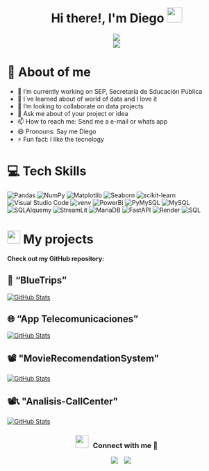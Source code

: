<div align="center">
  <h1 align="center"><b>Hi there!, I'm Diego </b><img src="https://media.giphy.com/media/hvRJCLFzcasrR4ia7z/giphy.gif" width="35"></h1>
</div>


<div align="center">
  <a href="https://www.linkedin.com/in/juan-diego-hernandez-camacho-5176022aa/">
  <img src="https://readme-typing-svg.demolab.com?font=Fira+Code&pause=1000&center=true&vCenter=true&width=435&lines=%7C+Data+Scientist+%7C;%7C+Data+Engineer+%7C;%7C+Data+Analyst+%7C" />
</a>
</div>

<div align="center">
  <img src="https://imgur.com/eEvKPhf.png">
</div>


# 💫 About of me 
- 🔭 I’m currently working on SEP, Secretaría de Sducación Pública
- 🌱 I´ve learned about of world of data and I love it
- 👯 I’m looking to collaborate on data projects
- 💬 Ask me about of your project or idea 
- 📫 How to reach me: Send me a e-mail or whats app
- 😄 Pronouns: Say me Diego
- ⚡ Fun fact: I like the tecnology


# 💻 Tech Skills
![Pandas](https://img.shields.io/badge/pandas-%23150458.svg?style=for-the-badge&logo=pandas&logoColor=white)
![NumPy](https://img.shields.io/badge/numpy-%23013243.svg?style=for-the-badge&logo=numpy&logoColor=white)
![Matplotlib](https://img.shields.io/badge/Matplotlib-%23ffffff.svg?style=for-the-badge&logo=Matplotlib&logoColor=black)
![Seaborn](https://img.shields.io/badge/Seaborn-%2370399F.svg?style=for-the-badge&logo=seaborn&logoColor=white)
![scikit-learn](https://img.shields.io/badge/scikit--learn-%23F7931E.svg?style=for-the-badge&logo=scikit-learn&logoColor=white)
![Visual Studio Code](https://img.shields.io/badge/Visual%20Studio%20Code-0078d7.svg?style=for-the-badge&logo=visual-studio-code&logoColor=ffffff)
![venv](https://img.shields.io/badge/Virtualenv-venv-%2300FFFF?style=for-the-badge&logo=python)
![PowerBi](https://img.shields.io/badge/Power_Bi-100000?style=for-the-badge&logo=PowerBi&logoColor=white&labelColor=F7FF13&color=FFF700)
![PyMySQL](https://img.shields.io/badge/PyMySQL-100000?style=for-the-badge&logo=PowerBi&logoColor=white&labelColor=0DD3FF&color=00D9FF)
![MySQL](https://img.shields.io/badge/MySQL-100000?style=for-the-badge&logo=MySQL&logoColor=000000&labelColor=5EECFF&color=5EECFF)
![SQLAlquemy](https://img.shields.io/badge/SQLAlquemy-100000?style=for-the-badge&logo=&logoColor=A78A8A&labelColor=BA9A9A&color=FF759F)
![StreamLit](https://img.shields.io/badge/streamlit-100000?style=for-the-badge&logo=&logoColor=A78A8A&labelColor=BA9A9A&color=7593FF)
![MariaDB](https://img.shields.io/badge/maria_db-100000?style=for-the-badge&logo=&logoColor=A78A8A&labelColor=BA9A9A&color=0073FF)
![FastAPI](https://img.shields.io/badge/FastAPI-005571?style=for-the-badge&logo=fastapi)
![Render](https://img.shields.io/badge/Render-46E3B7.svg?style=for-the-badge&logo=Render&logoColor=white)
![SQL](https://img.shields.io/badge/SQL-100000?style=for-the-badge&logo=SQL&logoColor=000000&labelColor=5EECFF&color=5EECFF)


# <img src="https://media.giphy.com/media/ObNTw8Uzwy6KQ/giphy.gif" width="30px"> My projects

__Check out my GitHub repository:__


## 🚕 “BlueTrips”	
<div>
  <p>
    <a href="https://github.com/JDHernandezCamacho/BlueTrips">
      <img src="https://github-readme-stats.vercel.app/api/pin/?username=JDHernandezCamacho&repo=BlueTrips" alt="GitHub Stats" />
    </a>    
  </p>
</div>



## 🌐 “App Telecomunicaciones”	
<div>
  <p>
    <a href="https://github.com/JDHernandezCamacho/AppTelecomunicaciones">
      <img src="https://github-readme-stats.vercel.app/api/pin/?username=JDHernandezCamacho&repo=AppTelecomunicaciones" alt="GitHub Stats" />
    </a>    
  </p>
</div>


## 📽️ "MovieRecomendationSystem"
<div>
  <p>
    <a href="https://github.com/JDHernandezCamacho/MovieRecomendationSystem">
      <img src="https://github-readme-stats.vercel.app/api/pin/?username=JDHernandezCamacho&repo=MovieRecomendationSystem" alt="GitHub Stats" />
    </a>  
  </p>
</div>


## 📽📞 "Analisis-CallCenter"
<div>
  <p>
    <a href="https://github.com/JDHernandezCamacho/Analisis-CallCenter">
      <img src="https://github-readme-stats.vercel.app/api/pin/?username=JDHernandezCamacho&repo=Analisis-CallCenter" alt="GitHub Stats" />
    </a>  
  </p>
</div>




<h3 align="center" > <img src="https://media.giphy.com/media/iY8CRBdQXODJSCERIr/giphy.gif" width="30" height="30" style="margin-right: 10px;">Connect with me 🤝 </h3>

<p align="center">

 <div align="center"  class="icons-social" style="margin-left: 10px;">
        <a style="margin-left: 10px;"  target="_blank" href="https://www.linkedin.com/in/juan-diego-hernandez-camacho-5176022aa/">
			<img src="https://img.icons8.com/doodle/40/000000/linkedin--v2.png"></a>
        <a style="margin-left: 10px;" target="_blank" href="https://github.com/JDHernandezCamacho">
		<img src="https://img.icons8.com/doodle/40/000000/github--v1.png"></a>
      </div>

</p>



